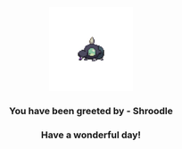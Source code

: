 <p align="center">
    <img src="https://raw.githubusercontent.com/PokeAPI/sprites/master/sprites/pokemon/944.png" width="150" height="150">
</p>
<h3 align="center">You have been greeted by - <b>Shroodle</b></h3>
<h3 align="center">Have a wonderful day!</h3>
